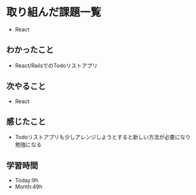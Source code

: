# 取り組んだ課題一覧
- React
## わかったこと
- React/RailsでのTodoリストアプリ
## 次やること
- React
## 感じたこと
- Todoリストアプリも少しアレンジしようとすると新しい方法が必要になり勉強になる
## 学習時間
- Today:9h
- Month:49h
